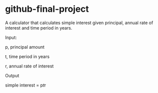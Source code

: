 # github-final-project

A calculator that calculates simple interest given principal, annual rate of interest and time period in years.

Input:

   p, principal amount

   t, time period in years
   
   r, annual rate of interest

Output

   simple interest = p*t*r
   
